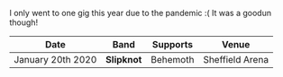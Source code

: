 I only went to one gig this year due to the pandemic :( It was a goodun though!

| Date               | Band     | Supports | Venue           |
| -----------------  | -------- | -------- |-----------------|
| January 20th 2020  | **Slipknot** | Behemoth | Sheffield Arena |
